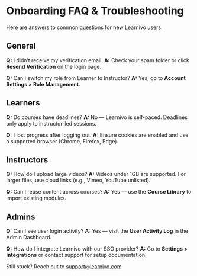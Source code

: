 # Onboarding FAQ & Troubleshooting

Here are answers to common questions for new Learnivo users.

## General

**Q:** I didn’t receive my verification email.
**A:** Check your spam folder or click **Resend Verification** on the login page.

**Q:** Can I switch my role from Learner to Instructor?
**A:** Yes, go to **Account Settings > Role Management**.

## Learners

**Q:** Do courses have deadlines?
**A:** No — Learnivo is self-paced. Deadlines only apply to instructor-led sessions.

**Q:** I lost progress after logging out.
**A:** Ensure cookies are enabled and use a supported browser (Chrome, Firefox, Edge).

## Instructors

**Q:** How do I upload large videos?
**A:** Videos under 1GB are supported. For larger files, use cloud links (e.g., Vimeo, YouTube unlisted).

**Q:** Can I reuse content across courses?
**A:** Yes — use the **Course Library** to import existing modules.

## Admins

**Q:** Can I see user login activity?
**A:** Yes — visit the **User Activity Log** in the Admin Dashboard.

**Q:** How do I integrate Learnivo with our SSO provider?
**A:** Go to **Settings > Integrations** or contact support for setup documentation.

Still stuck? Reach out to [support@learnivo.com](mailto:support@learnivo.com)
